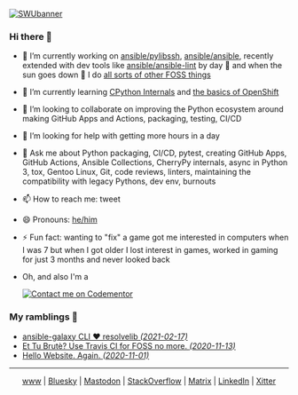 [![SWUbanner]][SWUdocs]

[SWUbanner]:
https://raw.githubusercontent.com/vshymanskyy/StandWithUkraine/main/banner-personal-page.svg
[SWUdocs]:
https://github.com/vshymanskyy/StandWithUkraine/blob/main/docs/README.md

<!--table>
  <tr>
    <td>
      <a href="https://hacktoberfest.digitalocean.com/">
        <img src="_vendor/hacktoberfest_logo.svg">
      </a>
    </td>
    <td>
      <p>
        Dear Hacktoberfest participants. Please note that in order for
        your contributions to be reasonably useful to the community,
        you should take a great care about the quality of your pull
        requests. Failing to do so creates a lot of harm hurting
        many wonderful project maintainers. Here's a bit more context
        explaining the problem:
      </p>
      <ul>
        <li>
          https://blog.domenic.me/hacktoberfest/
        </li>
        <li>
          https://twitter.com/cherrypy/status/1311600792340701184
        </li>
        <li>
          https://twitter.com/zooba/status/1311584935292088320
        </li>
        <li>
          https://twitter.com/pradyunsg/status/1311617489437155329
        </li>
        <li>
          https://twitter.com/kentcdodds/status/1311645312902078466
        </li>
        <li>
          https://twitter.com/pradyunsg/status/1311572102525276161
        </li>
        <li>
          https://twitter.com/jugmac00/status/1311594244684087303
        </li>
        <li>
          https://twitter.com/pradyunsg/status/1311576687939780615
        </li>
        <li>
          https://twitter.com/sethmlarson/status/1311401733147504645
        </li>
        <li>
          https://twitter.com/GeoffreyHuntley/status/1195578862807076865
        </li>
      </ul>
      <p>
        If you're from Hacktoberfest, consider making a positive impact
        by funding the FOSS efforts instead of disturbing them:
        https://github.com/sponsors/webknjaz 💰💰💰
      </p>
    </td>
  </tr>
</table-->


### Hi there 👋

- 🔭 I’m currently working on [ansible/pylibssh](
  https://github.com/ansible/pylibssh), [ansible/ansible](
  https://github.com/ansible/ansible), recently extended with dev tools
  like [ansible/ansible-lint](https://github.com/ansible/ansible-lint)
  by day 🌅 and when the sun goes down 🌇 I do [all sorts of other FOSS
  things](https://github.com/sponsors/webknjaz)
- 🌱 I’m currently learning [CPython Internals](
https://realpython.com/products/cpython-internals-book/)
  and [the basics of OpenShift](
  https://www.redhat.com/en/services/training/do180-introduction-containers-kubernetes-red-hat-openshift)
- 👯 I’m looking to collaborate on improving the Python ecosystem around
  making GitHub Apps and Actions, packaging, testing, CI/CD
- 🤔 I’m looking for help with getting more hours in a day
- 💬 Ask me about Python packaging, CI/CD, pytest, creating GitHub Apps,
  GitHub Actions, Ansible Collections, CherryPy internals,
  async in Python 3, tox, Gentoo Linux, Git, code reviews, linters,
  maintaining the compatibility with legacy Pythons, dev env, burnouts
- 📫 How to reach me: tweet
- 😄 Pronouns: [he/him](http://pronoun.is/he)
- ⚡ Fun fact: wanting to "fix" a game got me interested in computers
  when I was 7 but when I got older I lost interest in games, worked in
  gaming for just 3 months and never looked back
- Oh, and also I'm a

  [![Contact me on Codementor](https://www.codementor.io/m-badges/webknjaz/book-session.svg)](https://www.codementor.io/@webknjaz?refer=badge)

### My ramblings 📝
- [ansible-galaxy CLI ❤️ resolvelib _(2021-02-17)_](https://webknjaz.me/prose/ansible-galaxy-reuses-pips-resolvelib/)
- [Et Tu Brutè? Use Travis CI for FOSS no more. _(2020-11-13)_](https://webknjaz.me/prose/et-tu-brute-use-travis-ci-for-foss-no-more/)
- [Hello Website. Again. _(2020-11-01)_](https://webknjaz.me/prose/brave-new-world/)

<hr>

<div align="center">
  <a rel="me" href="https://webknjaz.me">www</a>
  | <a rel="me" href="https://bsky.app/profile/webknjaz.me">Bluesky</a>
  | <a rel="me" href="https://mastodon.social/@webknjaz">Mastodon</a>
  | <a rel="me" href="https://stackoverflow.com/users/595220/webknjaz">StackOverflow</a>
  | <a rel="me" href="https://matrix.to/#/@webknjaz:matrix.org">Matrix</a>
  | <a rel="me" href="https://www.linkedin.com/in/webknjaz">LinkedIn</a>
  | <a rel="me" href="https://twitter.com/webknjaz">Xitter</a>
</div>